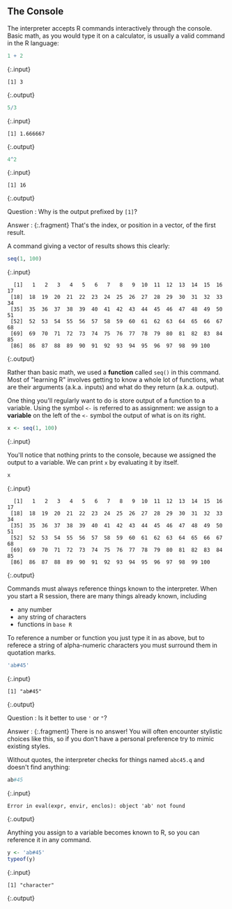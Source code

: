 ---
---

## The Console

The interpreter accepts R commands interactively through the console. Basic math, as you would type it on a calculator, is usually a valid command in the R language:


~~~r
1 + 2
~~~
{:.input}
~~~
[1] 3
~~~
{:.output}


~~~r
5/3
~~~
{:.input}
~~~
[1] 1.666667
~~~
{:.output}


~~~r
4^2
~~~
{:.input}
~~~
[1] 16
~~~
{:.output}

<!--split-->

Question
: Why is the output prefixed by `[1]`?

Answer
: {:.fragment} That's the index, or position in a vector, of the first result.

<!--split-->

A command giving a vector of results shows this clearly:


~~~r
seq(1, 100)
~~~
{:.input}
~~~
  [1]   1   2   3   4   5   6   7   8   9  10  11  12  13  14  15  16  17
 [18]  18  19  20  21  22  23  24  25  26  27  28  29  30  31  32  33  34
 [35]  35  36  37  38  39  40  41  42  43  44  45  46  47  48  49  50  51
 [52]  52  53  54  55  56  57  58  59  60  61  62  63  64  65  66  67  68
 [69]  69  70  71  72  73  74  75  76  77  78  79  80  81  82  83  84  85
 [86]  86  87  88  89  90  91  92  93  94  95  96  97  98  99 100
~~~
{:.output}

Rather than basic math, we used a **function** called `seq()` in this command.
Most of "learning R" involves getting to know a whole lot of functions, what are their arguments (a.k.a. inputs) and what do they return (a.k.a. output).

<!--split-->

One thing you'll regularly want to do is store output of a function to a variable.
Using the symbol `<-` is referred to as assignment: we assign to a **variable** on the left of the `<-` symbol the output of what is on its right.


~~~r
x <- seq(1, 100)
~~~
{:.input}

You'll notice that nothing prints to the console, because we assigned the output to a variable.
We can print `x` by evaluating it by itself.


~~~r
x
~~~
{:.input}
~~~
  [1]   1   2   3   4   5   6   7   8   9  10  11  12  13  14  15  16  17
 [18]  18  19  20  21  22  23  24  25  26  27  28  29  30  31  32  33  34
 [35]  35  36  37  38  39  40  41  42  43  44  45  46  47  48  49  50  51
 [52]  52  53  54  55  56  57  58  59  60  61  62  63  64  65  66  67  68
 [69]  69  70  71  72  73  74  75  76  77  78  79  80  81  82  83  84  85
 [86]  86  87  88  89  90  91  92  93  94  95  96  97  98  99 100
~~~
{:.output}

<!--split-->

Commands must always reference things known to the interpreter.
When you start a R session, there are many things already known, including

- any number
- any string of characters
- functions in `base R`

<!--split-->

To reference a number or function you just type it in as above, but to referece a string of alpha-numeric characters you must surround them in quotation marks.


~~~r
'ab#45'
~~~
{:.input}
~~~
[1] "ab#45"
~~~
{:.output}

Question
: Is it better to use `'` or `"`?

Answer
: {:.fragment} There is no answer! You will often encounter stylistic choices like this, so if you don't have a personal preference try to mimic existing styles.

<!--split-->

Without quotes, the interpreter checks for things named `abc45.q` and doesn't find anything:


~~~r
ab#45
~~~
{:.input}
~~~
Error in eval(expr, envir, enclos): object 'ab' not found
~~~
{:.output}

<!--split-->

Anything you assign to a variable becomes known to R, so you can reference it in any command.


~~~r
y <- 'ab#45'
typeof(y)
~~~
{:.input}
~~~
[1] "character"
~~~
{:.output}
